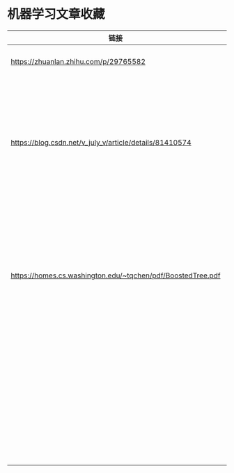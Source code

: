 # 机器学习文章收藏

| 链接                                                        | tag             | 批注                                               |
| ----------------------------------------------------------- | --------------- | -------------------------------------------------- |
| https://zhuanlan.zhihu.com/p/29765582                       | #gbdt;          | 讲解很清楚                                         |
| https://blog.csdn.net/v_july_v/article/details/81410574     | #gbdt;#xgboost; | 个人觉得讲的不是很清晰，但是提供了大量参考资料     |
| https://homes.cs.washington.edu/~tqchen/pdf/BoostedTree.pdf | #xgboost;       | 还是作者亲自写的比较清楚，比网上其他的博客讲得明白 |
|                                                             |                 |                                                    |
|                                                             |                 |                                                    |
|                                                             |                 |                                                    |
|                                                             |                 |                                                    |
|                                                             |                 |                                                    |
|                                                             |                 |                                                    |
|                                                             |                 |                                                    |
|                                                             |                 |                                                    |
|                                                             |                 |                                                    |
|                                                             |                 |                                                    |
|                                                             |                 |                                                    |
|                                                             |                 |                                                    |
|                                                             |                 |                                                    |
|                                                             |                 |                                                    |
|                                                             |                 |                                                    |
|                                                             |                 |                                                    |
|                                                             |                 |                                                    |
|                                                             |                 |                                                    |
|                                                             |                 |                                                    |
|                                                             |                 |                                                    |
|                                                             |                 |                                                    |
|                                                             |                 |                                                    |
|                                                             |                 |                                                    |
|                                                             |                 |                                                    |
|                                                             |                 |                                                    |
|                                                             |                 |                                                    |
|                                                             |                 |                                                    |
|                                                             |                 |                                                    |
|                                                             |                 |                                                    |
|                                                             |                 |                                                    |
|                                                             |                 |                                                    |
|                                                             |                 |                                                    |
|                                                             |                 |                                                    |
|                                                             |                 |                                                    |
|                                                             |                 |                                                    |
|                                                             |                 |                                                    |
|                                                             |                 |                                                    |
|                                                             |                 |                                                    |
|                                                             |                 |                                                    |
|                                                             |                 |                                                    |
|                                                             |                 |                                                    |
|                                                             |                 |                                                    |
|                                                             |                 |                                                    |
|                                                             |                 |                                                    |
|                                                             |                 |                                                    |
|                                                             |                 |                                                    |


